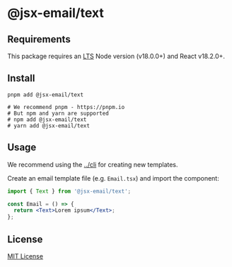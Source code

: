 # @jsx-email/text

## Requirements

This package requires an [LTS](https://github.com/nodejs/Release) Node version (v18.0.0+) and React v18.2.0+.

## Install

```shell
pnpm add @jsx-email/text

# We recommend pnpm - https://pnpm.io
# But npm and yarn are supported
# npm add @jsx-email/text
# yarn add @jsx-email/text
```

## Usage

We recommend using the [../cli](`@jsx-email/cli`) for creating new templates.

Create an email template file (e.g. `Email.tsx`) and import the component:

```jsx
import { Text } from '@jsx-email/text';

const Email = () => {
  return <Text>Lorem ipsum</Text>;
};
```

## License

[MIT License](./LICENSE.md)
